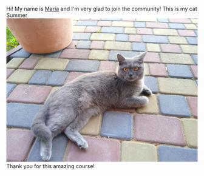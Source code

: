 Hi!
My name is [Maria](https://github.com/filoxera1409) and I'm very glad to join the community! This is my cat Summer
<img src = "assets/images/summer.jpg">
Thank you for this amazing course!
